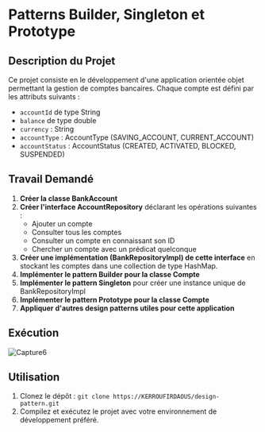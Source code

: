 # Patterns Builder, Singleton et Prototype


## Description du Projet
Ce projet consiste en le développement d'une application orientée objet permettant la gestion de comptes bancaires. Chaque compte est défini par les attributs suivants :
- `accountId` de type String
- `balance` de type double
- `currency` : String
- `accountType` : AccountType (SAVING_ACCOUNT, CURRENT_ACCOUNT)
- `accountStatus` : AccountStatus (CREATED, ACTIVATED, BLOCKED, SUSPENDED)

## Travail Demandé
1. **Créer la classe BankAccount**
2. **Créer l'interface AccountRepository** déclarant les opérations suivantes :
    - Ajouter un compte
    - Consulter tous les comptes
    - Consulter un compte en connaissant son ID
    - Chercher un compte avec un prédicat quelconque
3. **Créer une implémentation (BankRepositoryImpl) de cette interface** en stockant les comptes dans une collection de type HashMap.
4. **Implémenter le pattern Builder pour la classe Compte**
5. **Implémenter le pattern Singleton** pour créer une instance unique de BankRepositoryImpl
6. **Implémenter le pattern Prototype pour la classe Compte**
7. **Appliquer d'autres design patterns utiles pour cette application**

## Exécution

![Capture6](https://github.com/KERROUFIRDAOUS/design-pattern/assets/52587545/f91f286a-4255-46b1-bf01-2a94612f3d2c)


## Utilisation
1. Clonez le dépôt : `git clone https://KERROUFIRDAOUS/design-pattern.git`
2. Compilez et exécutez le projet avec votre environnement de développement préféré.


